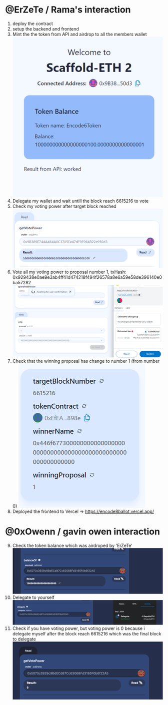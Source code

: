 # @ErZeTe / Rama's interaction

1. deploy the contract
2. setup the backend and frontend
3. Mint the the token from API and airdrop to all the members wallet
![](img/requestTokenFromAPI.png)
4. Delegate my wallet and wait untill the block reach 6615216 to vote
5. Check my voting power after target block reached ![](img/rama_votePower.png)
6. Vote all my voting power to proposal number 1, 
txHash: 0x929438e0ae9e3ab4ff41d474218f494f26578a8e6a59e58de396140e0ba57282 ![](img/rama_votingProposal.png)
7. Check that the winning proposal has change to number 1 (from number 0) ![](img/winningProposal.png)
8. Deployed the frontend to Vercel -> https://encode8ballot.vercel.app/

# @0xOwenn / gavin owen interaction

9. Check the token balance which was airdroped by 'ErZeTe' ![Alt text](img/balance.png)
10. Delegate to yourself ![Alt text](img/delegate.png)
11. Check if you have voting power, but voting power is 0 because i delegate myself after the block reach 6615216 which was the final block to delegate ![Alt text](img/votePower.png)
